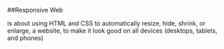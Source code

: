 ##Responsive Web

is about using HTML and CSS to automatically resize, hide, shrink, or enlarge, a website, to make it look good on all devices (desktops, tablets, and phones)
